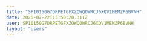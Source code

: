 ```yaml
---
title: "SP10150G7DRPETGFXZQWQ0WRCJ6XQV1MEMZP6BVNH"
date: 2025-02-22T13:50:20.311Z
user: SP10150G7DRPETGFXZQWQ0WRCJ6XQV1MEMZP6BVNH
layout: "users"
---
```

    